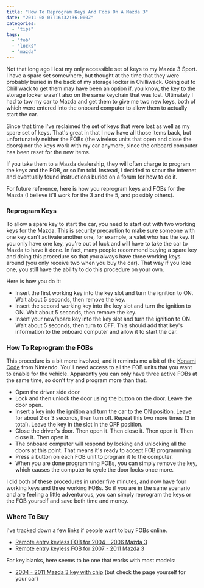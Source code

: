 ```yaml
---
title: "How To Reprogram Keys And Fobs On A Mazda 3"
date: "2011-08-07T16:32:36.000Z"
categories: 
  - "tips"
tags: 
  - "fob"
  - "locks"
  - "mazda"
---
```


Not that long ago I lost my only accessible set of keys to my Mazda 3 Sport. I have a spare set somewhere, but thought at the time that they were probably buried in the back of my storage locker in Chilliwack. Going out to Chilliwack to get them may have been an option if, you know, the key to the storage locker wasn't also on the same keychain that was lost. Ultimately I had to tow my car to Mazda and get them to give me two new keys, both of which were entered into the onboard computer to allow them to actually start the car.

Since that time I've reclaimed the set of keys that were lost as well as my spare set of keys. That's great in that I now have all those items back, but unfortunately neither the FOBs (the wireless units that open and close the doors) nor the keys work with my car anymore, since the onboard computer has been reset for the new items.

If you take them to a Mazda dealership, they will often charge to program the keys and the FOB, or so I'm told. Instead, I decided to scour the internet and eventually found instructions buried on a forum for how to do it.

For future reference, here is how you reprogram keys and FOBs for the Mazda (I believe it'll work for the 3 and the 5, and possibly others).

### Reprogram Keys

To allow a spare key to start the car, you need to start out with two working keys for the Mazda. This is security precaution to make sure someone with one key can't activate another one, for example, a valet who has the key. If you only have one key, you're out of luck and will have to take the car to Mazda to have it done. In fact, many people recommend buying a spare key and doing this procedure so that you always have three working keys around (you only receive two when you buy the car). That way if you lose one, you still have the ability to do this procedure on your own.

Here is how you do it:

- Insert the first working key into the key slot and turn the ignition to ON. Wait about 5 seconds, then remove the key.
- Insert the second working key into the key slot and turn the ignition to ON. Wait about 5 seconds, then remove the key.
- Insert your new/spare key into the key slot and turn the ignition to ON. Wait about 5 seconds, then turn to OFF. This should add that key's information to the onboard computer and allow it to start the car.

### How To Reprogram the FOBs

This procedure is a bit more involved, and it reminds me a bit of the [Konami Code](http://en.wikipedia.org/wiki/Konami_Code) from Nintendo. You'll need access to all the FOB units that you want to enable for the vehicle. Apparently you can only have three active FOBs at the same time, so don't try and program more than that.

- Open the driver side door
- Lock and then unlock the door using the button on the door. Leave the door open.
- Insert a key into the ignition and turn the car to the ON position. Leave for about 2 or 3 seconds, then turn off. Repeat this two more times (3 in total). Leave the key in the slot in the OFF position.
- Close the driver's door. Then open it. Then close it. Then open it. Then close it. Then open it.
- The onboard computer will respond by locking and unlocking all the doors at this point. That means it's ready to accept FOB programming
- Press a button on each FOB unit to program it to the computer.
- When you are done programming FOBs, you can simply remove the key, which causes the computer to cycle the door locks once more.

I did both of these procedures in under five minutes, and now have four working keys and three working FOBs. So if you are in the same scenario and are feeling a little adventurous, you can simply reprogram the keys or the FOB yourself and save both time and money.

### Where To Buy

I've tracked down a few links if people want to buy FOBs online.

- [Remote entry keyless FOB for 2004 - 2006 Mazda 3](http://www.amazon.com/gp/product/B000KZ0GEU/ref=as_li_qf_sp_asin_il_tl?ie=UTF8&camp=1789&creative=9325&creativeASIN=B000KZ0GEU&linkCode=as2&tag=duanstor-20)
- [Remote entry keyless FOB for 2007 - 2011 Mazda 3](http://www.amazon.com/gp/product/B000KZ27KG/ref=as_li_qf_sp_asin_tl?ie=UTF8&camp=1789&creative=9325&creativeASIN=B000KZ27KG&linkCode=as2&tag=duanstor-20)

For key blanks, here seems to be one that works with most models:

- [2004 - 2011 Mazda 3 key with chip](http://www.amazon.com/gp/product/B00ATVD8ZE/ref=as_li_qf_sp_asin_il_tl?ie=UTF8&camp=1789&creative=9325&creativeASIN=B00ATVD8ZE&linkCode=as2&tag=duanstor-20) (but check the page yourself for your car)
